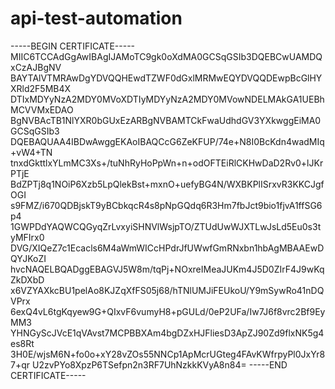 # api-test-automation

-----BEGIN CERTIFICATE-----
MIIC6TCCAdGgAwIBAgIJAMoTC9gk0oXdMA0GCSqGSIb3DQEBCwUAMDQxCzAJBgNV
BAYTAlVTMRAwDgYDVQQHEwdTZWF0dGxlMRMwEQYDVQQDEwpBcGlHYXRld2F5MB4X
DTIxMDYyNzA2MDY0MVoXDTIyMDYyNzA2MDY0MVowNDELMAkGA1UEBhMCVVMxEDAO
BgNVBAcTB1NlYXR0bGUxEzARBgNVBAMTCkFwaUdhdGV3YXkwggEiMA0GCSqGSIb3
DQEBAQUAA4IBDwAwggEKAoIBAQCcG6ZeKFUP/74e+N8I0BcKdn4wadMIq+vW4+TN
tnxdGkttlxYLmMC3Xs+/tuNhRyHoPpWn+n+odOFTEiRlCKHwDaD2Rv0+lJKrPTjE
BdZPTj8q1NOiP6Xzb5LpQlekBst+mxnO+uefyBG4N/WXBKPlISrxvR3KKCJgfOGI
s9FMZ/i670QDBjskT9yBCbkqcR4s8pNpGQdq6R3Hm7fbJct9bio1fjvA1ffSG6p4
1GWPDdYAQWCQGyqZrLvxyiSHNVlWsjpTO/ZTUdUwWJXTLwJsLd5Eu0s3tyMFIrx0
DVG/XIQeZ7c1Ecacls6M4aWmWICcHPdrJfUWwfGmRNxbn1hbAgMBAAEwDQYJKoZI
hvcNAQELBQADggEBAGVJ5W8m/tqPj+NOxreIMeaJUKm4J5D0ZIrF4J9wKqZkDXbD
x6VZYAXkcBU1pelAo8KJZqXfFS05j68/hTNlUMJiFEUkoU/Y9mSywRo41nDQVPrx
6exQ4vL6tgKqyew9G+QIxvF6vumyH8+pGULd/0eP2UFa/Iw7J6f8vrc2Bf9EyMM3
YHNGyScJVcE1qVAvst7MCPBBXAm4bgDZxHJFliesD3ApZJ90Zd9flxNK5g4es8Rt
3H0E/wjsM6N+fo0o+xY28vZOs55NNCp1ApMcrUGteg4FAvKWfrpyPl0JxYr87+qr
U2zvPYo8XpzP6TSefpn2n3RF7UhNzkkKVyA8n84=
-----END CERTIFICATE-----
